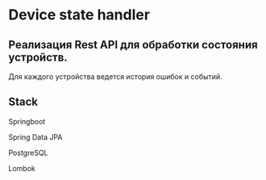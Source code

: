 # Device state handler

## Реализация Rest API для обработки состояния устройств.

Для каждого устройства ведется история ошибок и событий.




## Stack
Springboot

Spring Data JPA

PostgreSQL

Lombok